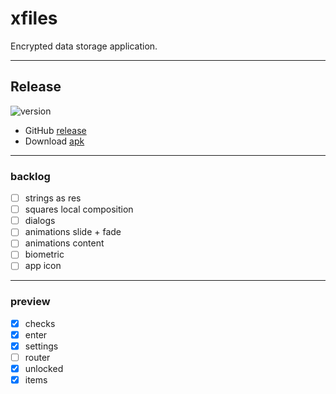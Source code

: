 # xfiles
Encrypted data storage application.

---

## Release

![version](https://img.shields.io/static/v1?label=version&message=0.6.0-28&labelColor=212121&color=2962ff&style=flat)

- GitHub [release](https://github.com/kepocnhh/xfiles/releases/tag/0.6.0-28)
- Download [apk](https://github.com/kepocnhh/xfiles/releases/download/0.6.0-28/xfiles-0.6.0-28.apk)

---

### backlog
- [ ] strings as res
- [ ] squares local composition
- [ ] dialogs
- [ ] animations slide + fade
- [ ] animations content
- [ ] biometric
- [ ] app icon

---

### preview
- [x] checks
- [x] enter
- [x] settings
- [ ] router
- [x] unlocked
- [x] items
